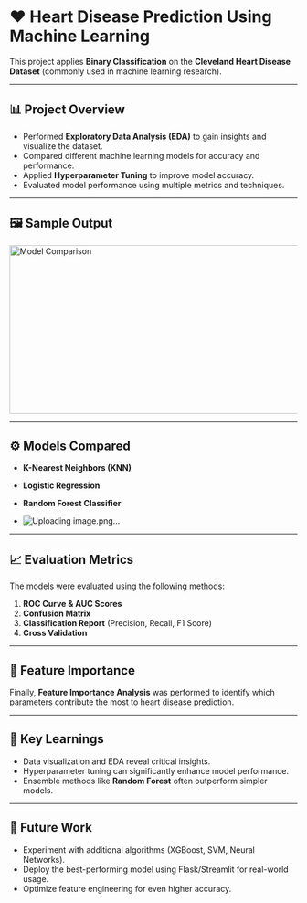 # ❤️ Heart Disease Prediction Using Machine Learning

This project applies **Binary Classification** on the **Cleveland Heart Disease Dataset** (commonly used in machine learning research).

---

## 📊 Project Overview
- Performed **Exploratory Data Analysis (EDA)** to gain insights and visualize the dataset.
- Compared different machine learning models for accuracy and performance.
- Applied **Hyperparameter Tuning** to improve model accuracy.
- Evaluated model performance using multiple metrics and techniques.

---

## 🖼️ Sample Output
<img width="577" height="295" alt="Model Comparison" src="https://github.com/user-attachments/assets/e07a8193-7f73-4ae2-baa9-d950349c7247" />

---

## ⚙️ Models Compared
- **K-Nearest Neighbors (KNN)**
- **Logistic Regression**
- **Random Forest Classifier**

- ![Uploading image.png…]()


---

## 📈 Evaluation Metrics
The models were evaluated using the following methods:

1. **ROC Curve & AUC Scores**  
2. **Confusion Matrix**  
3. **Classification Report** (Precision, Recall, F1 Score)  
4. **Cross Validation**  

---

## 🌟 Feature Importance
Finally, **Feature Importance Analysis** was performed to identify which parameters contribute the most to heart disease prediction.

---

## 🧾 Key Learnings
- Data visualization and EDA reveal critical insights.  
- Hyperparameter tuning can significantly enhance model performance.  
- Ensemble methods like **Random Forest** often outperform simpler models.  

---

## 🚀 Future Work
- Experiment with additional algorithms (XGBoost, SVM, Neural Networks).  
- Deploy the best-performing model using Flask/Streamlit for real-world usage.  
- Optimize feature engineering for even higher accuracy.  
